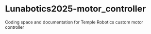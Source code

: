 # Lunabotics2025-motor_controller
Coding space and documentation for Temple Robotics custom motor controller
